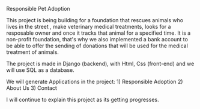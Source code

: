 Responsible Pet Adoption

This project is being building  for a foundation that rescues animals who lives in the street , make veterinary medical treatments, 
looks for a resposable owner  and once it tracks that animal for a specified time. It is a non-profit foundation,
that's why  we also implemented a bank account to be able to offer the sending of donations that will be used for the medical treatment of animals.

The project is made in Django (backend), with Html, Css (front-end) and we will use SQL as a database.

We will generate Applications in the project: 1) Responsible Adoption 
                                              2) About Us 
                                              3) Contact

I will continue to explain this project as its getting progresses.
